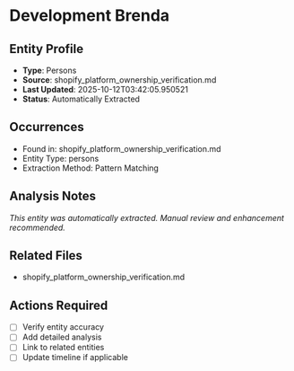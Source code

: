 # Development Brenda

## Entity Profile
- **Type**: Persons
- **Source**: shopify_platform_ownership_verification.md
- **Last Updated**: 2025-10-12T03:42:05.950521
- **Status**: Automatically Extracted

## Occurrences
- Found in: shopify_platform_ownership_verification.md
- Entity Type: persons
- Extraction Method: Pattern Matching

## Analysis Notes
*This entity was automatically extracted. Manual review and enhancement recommended.*

## Related Files
- shopify_platform_ownership_verification.md

## Actions Required
- [ ] Verify entity accuracy
- [ ] Add detailed analysis
- [ ] Link to related entities
- [ ] Update timeline if applicable
